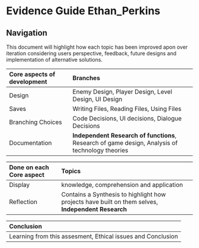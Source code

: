 # Evidence Guide Ethan_Perkins

## Navigation 

This document will highlight how each topic has been improved apon over iteration considering users perspective, feedback, future designs and implementation of alternative solutions. 

|Core aspects of development|Branches|
|:-----|:-----|
|Design|Enemy Design, Player Design, Level Design, UI Design|
|Saves|Writing Files, Reading Files, Using Files|
|Branching Choices|Code Decisions, UI decisions, Dialogue Decisions|
|Documentation|**Independent Research of functions**, Research of game design, Analysis of technology theories|

|Done on each Core aspect|Topics|
|:----|:------|
|Display|knowledge, comprehension and application|
|Reflection|Contains a Synthesis to highlight how projects have built on them selves, **Independent Research**|

|Conclusion|
|:----|
|Learning from this assesment, Ethical issues and Conclusion|

